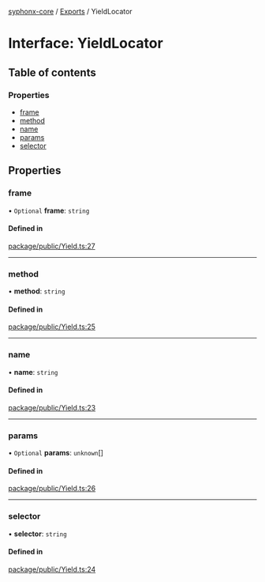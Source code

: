 [syphonx-core](../README.md) / [Exports](../modules.md) / YieldLocator

# Interface: YieldLocator

## Table of contents

### Properties

- [frame](YieldLocator.md#frame)
- [method](YieldLocator.md#method)
- [name](YieldLocator.md#name)
- [params](YieldLocator.md#params)
- [selector](YieldLocator.md#selector)

## Properties

### frame

• `Optional` **frame**: `string`

#### Defined in

[package/public/Yield.ts:27](https://github.com/dtempx/syphonx-core/blob/1f6e1bf/package/public/Yield.ts#L27)

___

### method

• **method**: `string`

#### Defined in

[package/public/Yield.ts:25](https://github.com/dtempx/syphonx-core/blob/1f6e1bf/package/public/Yield.ts#L25)

___

### name

• **name**: `string`

#### Defined in

[package/public/Yield.ts:23](https://github.com/dtempx/syphonx-core/blob/1f6e1bf/package/public/Yield.ts#L23)

___

### params

• `Optional` **params**: `unknown`[]

#### Defined in

[package/public/Yield.ts:26](https://github.com/dtempx/syphonx-core/blob/1f6e1bf/package/public/Yield.ts#L26)

___

### selector

• **selector**: `string`

#### Defined in

[package/public/Yield.ts:24](https://github.com/dtempx/syphonx-core/blob/1f6e1bf/package/public/Yield.ts#L24)
